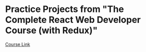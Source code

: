 # Practice Projects from "The Complete React Web Developer Course (with Redux)"
[Course Link](https://www.udemy.com/share/1gke4/)